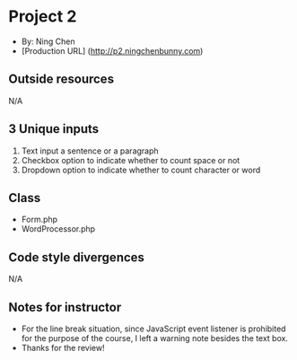 # Project 2
+ By: Ning Chen
+ [Production URL] (http://p2.ningchenbunny.com)

## Outside resources
N/A

## 3 Unique inputs
1. Text input a sentence or a paragraph
1. Checkbox option to indicate whether to count space or not
1. Dropdown option to indicate whether to count character or word

## Class
+ Form.php
+ WordProcessor.php

## Code style divergences
N/A

## Notes for instructor
+ For the line break situation, since JavaScript event listener is prohibited for the purpose of the course, I left a warning note besides the text box.
+ Thanks for the review!